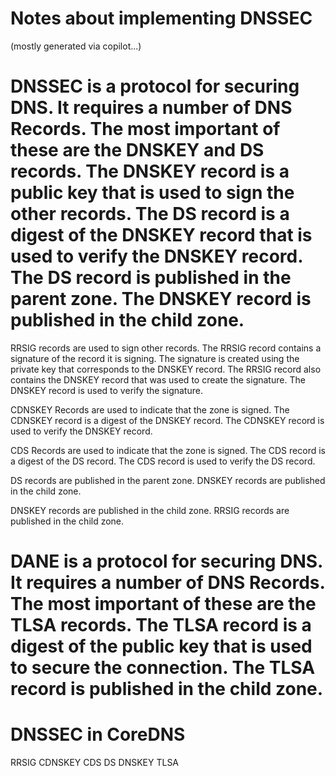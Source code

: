 # Notes about implementing DNSSEC

(mostly generated via copilot...)
# DNSSEC is a protocol for securing DNS. It requires a number of DNS Records. The most important of these are the DNSKEY and DS records. The DNSKEY record is a public key that is used to sign the other records. The DS record is a digest of the DNSKEY record that is used to verify the DNSKEY record. The DS record is published in the parent zone. The DNSKEY record is published in the child zone.

RRSIG records are used to sign other records. The RRSIG record contains a signature of the record it is signing. The signature is created using the private key that corresponds to the DNSKEY record. The RRSIG record also contains the DNSKEY record that was used to create the signature. The DNSKEY record is used to verify the signature.

CDNSKEY Records are used to indicate that the zone is signed. The CDNSKEY record is a digest of the DNSKEY record. The CDNSKEY record is used to verify the DNSKEY record.

CDS Records are used to indicate that the zone is signed. The CDS record is a digest of the DS record. The CDS record is used to verify the DS record.

DS records are published in the parent zone. DNSKEY records are published in the child zone.

DNSKEY records are published in the child zone. RRSIG records are published in the child zone.

# DANE is a protocol for securing DNS. It requires a number of DNS Records. The most important of these are the TLSA records. The TLSA record is a digest of the public key that is used to secure the connection. The TLSA record is published in the child zone.

# DNSSEC in CoreDNS

RRSIG
CDNSKEY
CDS
DS
DNSKEY
TLSA
